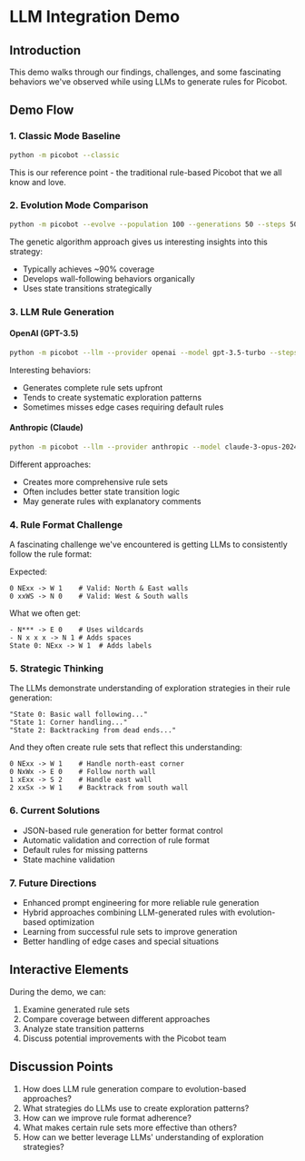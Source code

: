 # LLM Integration Demo

## Introduction
This demo walks through our findings, challenges, and some fascinating behaviors we've observed while using LLMs to generate rules for Picobot.

## Demo Flow

### 1. Classic Mode Baseline
```bash
python -m picobot --classic
```
This is our reference point - the traditional rule-based Picobot that we all know and love.

### 2. Evolution Mode Comparison
```bash
python -m picobot --evolve --population 100 --generations 50 --steps 500
```
The genetic algorithm approach gives us interesting insights into this strategy:
- Typically achieves ~90% coverage
- Develops wall-following behaviors organically
- Uses state transitions strategically

### 3. LLM Rule Generation

#### OpenAI (GPT-3.5)
```bash
python -m picobot --llm --provider openai --model gpt-3.5-turbo --steps 100
```
Interesting behaviors:
- Generates complete rule sets upfront
- Tends to create systematic exploration patterns
- Sometimes misses edge cases requiring default rules

#### Anthropic (Claude)
```bash
python -m picobot --llm --provider anthropic --model claude-3-opus-20240229 --steps 100
```
Different approaches:
- Creates more comprehensive rule sets
- Often includes better state transition logic
- May generate rules with explanatory comments

### 4. Rule Format Challenge
A fascinating challenge we've encountered is getting LLMs to consistently follow the rule format:

Expected:
```
0 NExx -> W 1    # Valid: North & East walls
0 xxWS -> N 0    # Valid: West & South walls
```

What we often get:
```
- N*** -> E 0    # Uses wildcards
- N x x x -> N 1 # Adds spaces
State 0: NExx -> W 1  # Adds labels
```

### 5. Strategic Thinking
The LLMs demonstrate understanding of exploration strategies in their rule generation:

```
"State 0: Basic wall following..."
"State 1: Corner handling..."
"State 2: Backtracking from dead ends..."
```

And they often create rule sets that reflect this understanding:
```
0 NExx -> W 1    # Handle north-east corner
0 NxWx -> E 0    # Follow north wall
1 xExx -> S 2    # Handle east wall
2 xxSx -> W 1    # Backtrack from south wall
```

### 6. Current Solutions
- JSON-based rule generation for better format control
- Automatic validation and correction of rule format
- Default rules for missing patterns
- State machine validation

### 7. Future Directions
- Enhanced prompt engineering for more reliable rule generation
- Hybrid approaches combining LLM-generated rules with evolution-based optimization
- Learning from successful rule sets to improve generation
- Better handling of edge cases and special situations

## Interactive Elements
During the demo, we can:
1. Examine generated rule sets
2. Compare coverage between different approaches
3. Analyze state transition patterns
4. Discuss potential improvements with the Picobot team

## Discussion Points
1. How does LLM rule generation compare to evolution-based approaches?
2. What strategies do LLMs use to create exploration patterns?
3. How can we improve rule format adherence?
4. What makes certain rule sets more effective than others?
5. How can we better leverage LLMs' understanding of exploration strategies? 